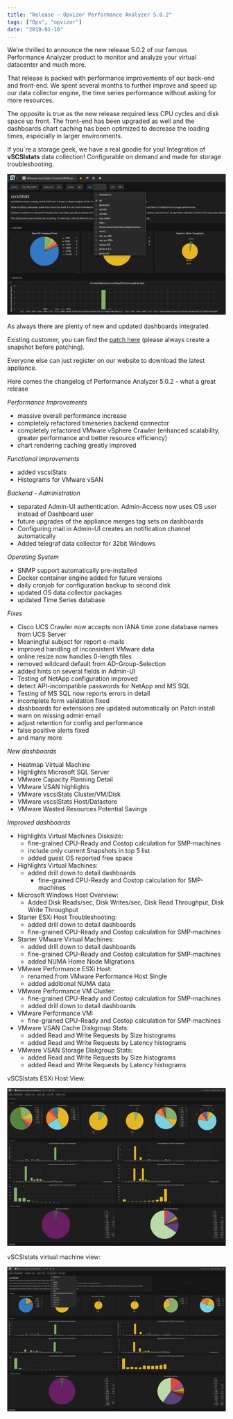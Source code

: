 ```yaml
---
title: "Release – Opvizor Performance Analyzer 5.0.2"
tags: ["Ops", "opvizor"]
date: "2019-01-10"
---
```


We’re thrilled to announce the new release 5.0.2 of our famous Performance Analyzer product to monitor and analyze your virtual datacenter and much more. 

That release is packed with performance improvements of our back-end and front-end. We spent several months to further improve and speed up our data collector engine, the time series performance without asking for more resources. 

The opposite is true as the new release required less CPU cycles and disk space up front. The front-end has been upgraded as well and the dashboards chart caching has been optimized to decrease the loading times, especially in larger environments.

If you´re a storage geek, we have a real goodie for you! Integration of **vSCSIstats** data collection! Configurable on demand and made for storage troubleshooting.

![Performance Analyzer 5](/images/blog/shortvscsiStats_-Cluster_VM.png)

As always there are plenty of new and updated dashboards integrated.

Existing customer, you can find the [patch here](https://opvizor.atlassian.net/wiki/spaces/OPVPA/pages/82057456/Change+Log+Patch) (please always create a snapshot before patching). 

Everyone else can just register on our website to download the latest appliance. 

Here comes the changelog of Performance Analyzer 5.0.2 - what a great release

_Performance Improvements_

- massive overall performance increase
- completely refactored timeseries backend connector
- completely refactored VMware vSphere Crawler (enhanced scalability, greater performance and better resource efficiency) 
- chart rendering caching greatly improved

_Functional improvements_

- added vscsiStats
- Histograms for VMware vSAN

_Backend - Administration_

- separated Admin-UI authentication. Admin-Access now uses OS user instead of Dashboard user
- future upgrades of the appliance merges tag sets on dashboards
- Configuring mail in Admin-UI creates an notification channel automatically
- Added telegraf data collector for 32bit Windows

_Operating System_

- SNMP support automatically pre-installed
- Docker container engine added for future versions
- daily cronjob for configuration backup to second disk
- updated OS data collector packages
- updated Time Series database

_Fixes_

- Cisco UCS Crawler now accepts non IANA time zone database names from UCS Server
- Meaningful subject for report e-mails
- improved handling of inconsistent VMware data
- online resize now handles 0-length files
- removed wildcard default from AD-Group-Selection
- added hints on several fields in Admin-UI
- Testing of NetApp configuration improved
- detect API-incompatible passwords for NetApp and MS SQL
- Testing of MS SQL now reports errors in detail
- incomplete form validation fixed
- dashboards for extensions are updated automatically on Patch install
- warn on missing admin email
- adjust retention for config and performance
- false positive alerts fixed
- and many more

_New dashboards_

- Heatmap Virtual Machine
- Highlights Microsoft SQL Server
- VMware Capacity Planning Detail
- VMware VSAN highlights
- VMware vscsiStats Cluster/VM/Disk
- VMware vscsiStats Host/Datastore
- VMware Wasted Resources Potential Savings

_Improved dashboards_

- Highlights Virtual Machines Disksize:
    - fine-grained CPU-Ready and Costop calculation for SMP-machines
    - include only current Snapshots in top 5 list
    - added guest OS reported free space
- Highlights Virtual Machines:
    - added drill down to detail dashboards
        - fine-grained CPU-Ready and Costop calculation for SMP-machines
- Microsoft Windows Host Overview:
    - Added Disk Reads/sec, Disk Writes/sec, Disk Read Throughput, Disk Write Throughput
- Starter ESXi Host Troubleshooting:
    - added drill down to detail dashboards
    - fine-grained CPU-Ready and Costop calculation for SMP-machines
- Starter VMware Virtual Machines:
    - added drill down to detail dashboards
    - fine-grained CPU-Ready and Costop calculation for SMP-machines
    - added NUMA Home Node Migrations
- VMware Performance ESXi Host:
    - renamed from VMware Performance Host Single
    - added additional NUMA data
- VMware Performance VM Cluster:
    - fine-grained CPU-Ready and Costop calculation for SMP-machines
    - added drill down to detail dashboards
- VMware Performance VM:
    - fine-grained CPU-Ready and Costop calculation for SMP-machines
- VMware VSAN Cache Diskgroup Stats:
    - added Read and Write Requests by Size histograms
    - added Read and Write Requests by Latency histograms
- VMware VSAN Storage Diskgroup Stats:
    - added Read and Write Requests by Size histograms
    - added Read and Write Requests by Latency histograms

vSCSIstats ESXi Host View:

![VMware vSCSIstats Host dashboard](/images/blog/VMware-vscsiStats_-Host_Datastore.png)

vSCSIstats virtual machine view:

![vSCSIstats virtual machines](/images/blog/VMware-vscsiStats_-Cluster_VM_Disk.png)
